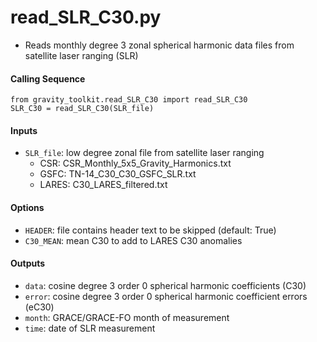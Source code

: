 read_SLR_C30.py
===============

 - Reads monthly degree 3 zonal spherical harmonic data files from satellite laser ranging (SLR)

#### Calling Sequence
```
from gravity_toolkit.read_SLR_C30 import read_SLR_C30
SLR_C30 = read_SLR_C30(SLR_file)
```

#### Inputs
 - `SLR_file`: low degree zonal file from satellite laser ranging
     - CSR: CSR_Monthly_5x5_Gravity_Harmonics.txt
     - GSFC: TN-14_C30_C30_GSFC_SLR.txt
     - LARES: C30_LARES_filtered.txt

#### Options
 - `HEADER`: file contains header text to be skipped (default: True)
 - `C30_MEAN`: mean C30 to add to LARES C30 anomalies

#### Outputs
 - `data`: cosine degree 3 order 0 spherical harmonic coefficients (C30)
 - `error`: cosine degree 3 order 0 spherical harmonic coefficient errors (eC30)
 - `month`: GRACE/GRACE-FO month of measurement
 - `time`: date of SLR measurement
